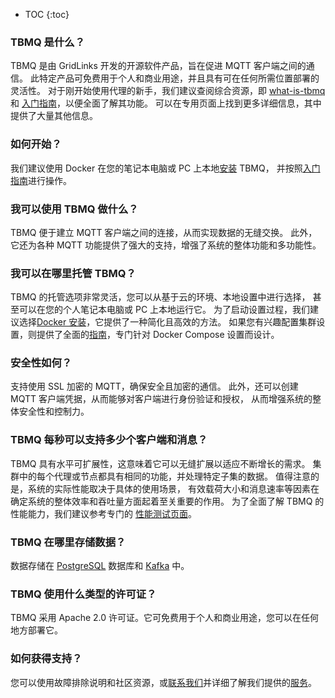 * TOC
{:toc}


### TBMQ 是什么？

TBMQ 是由 GridLinks 开发的开源软件产品，旨在促进 MQTT 客户端之间的通信。
此特定产品可免费用于个人和商业用途，并且具有可在任何所需位置部署的灵活性。
对于刚开始使用代理的新手，我们建议查阅综合资源，即
[what-is-tbmq](/docs/mqtt-broker/getting-started-guides/what-is-thingsboard-mqtt-broker/) 和
[入门指南](/docs/mqtt-broker/getting-started/)，以便全面了解其功能。
可以在专用页面上找到更多详细信息，其中提供了大量其他信息。

### 如何开始？

我们建议使用 Docker 在您的笔记本电脑或 PC 上本地[安装](/docs/mqtt-broker/install/installation-options/) TBMQ，
并按照[入门指南](/docs/mqtt-broker/getting-started/)进行操作。

### 我可以使用 TBMQ 做什么？

TBMQ 便于建立 MQTT 客户端之间的连接，从而实现数据的无缝交换。
此外，它还为各种 MQTT 功能提供了强大的支持，增强了系统的整体功能和多功能性。

### 我可以在哪里托管 TBMQ？

TBMQ 的托管选项非常灵活，您可以从基于云的环境、本地设置中进行选择，
甚至可以在您的个人笔记本电脑或 PC 上本地运行它。
为了启动设置过程，我们建议选择[Docker 安装](/docs/mqtt-broker/install/docker/)，它提供了一种简化且高效的方法。
如果您有兴趣配置集群设置，则提供了全面的[指南](/docs/mqtt-broker/install/cluster/docker-compose-setup/)，专门针对 Docker Compose 设置而设计。

### 安全性如何？

支持使用 SSL 加密的 MQTT，确保安全且加密的通信。
此外，还可以创建 MQTT 客户端凭据，从而能够对客户端进行身份验证和授权，
从而增强系统的整体安全性和控制力。

### TBMQ 每秒可以支持多少个客户端和消息？

TBMQ 具有水平可扩展性，这意味着它可以无缝扩展以适应不断增长的需求。
集群中的每个代理或节点都具有相同的功能，并处理特定子集的数据。
值得注意的是，系统的实际性能取决于具体的使用场景，
有效载荷大小和消息速率等因素在确定系统的整体效率和吞吐量方面起着至关重要的作用。
为了全面了解 TBMQ 的性能能力，我们建议参考专门的
[性能测试页面](/docs/mqtt-broker/reference/100m-connections-performance-test/)。

### TBMQ 在哪里存储数据？

数据存储在 [PostgreSQL](https://www.postgresql.org/) 数据库和 [Kafka](https://kafka.apache.org/) 中。

### TBMQ 使用什么类型的许可证？

TBMQ 采用 Apache 2.0 许可证。它可免费用于个人和商业用途，您可以在任何地方部署它。

### 如何获得支持？

您可以使用故障排除说明和社区资源，或[联系我们](/docs/contact-us)并详细了解我们提供的[服务](/docs/services/)。
